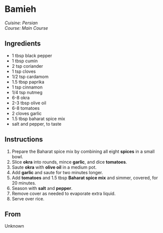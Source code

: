 # Bamieh

_Cuisine:  Persian_<br />
_Course:  Main Course_

## Ingredients

- 1 tbsp black pepper
- 1 tbsp cumin
- 2 tsp coriander
- 1 tsp cloves
- 1/2 tsp cardamom
- 1.5 tbsp paprika
- 1 tsp cinnamon
- 1/4 tsp nutmeg
- 6-8 okra
- 2-3 tbsp olive oil
- 6-8 tomatoes
- 2 cloves garlic
- 1.5 tbsp baharat spice mix
- salt and pepper, to taste

## Instructions

1. Prepare the Baharat spice mix by combining all eight **spices** in a small bowl.
1. Slice **okra** into rounds, mince **garlic**, and dice **tomatoes**.
1. Saute **okra** with **olive oil** in a medium pot.
1. Add **garlic** and saute for two minutes longer.
1. Add **tomatoes** and 1.5 tbsp **Baharat spice mix** and simmer, covered, for 20 minutes.
1. Season with **salt** and **pepper**.
1. Remove cover as needed to evaporate extra liquid.
1. Serve over rice.

## From

Unknown